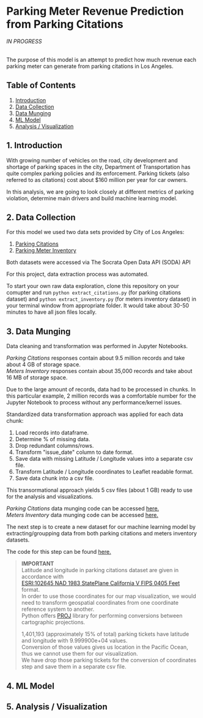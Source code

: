 # Parking Meter Revenue Prediction from Parking Citations 
*IN PROGRESS*


<br>
The purpose of this model is an attempt to predict how much revenue each parking meter can generate from parking citations in Los Angeles.
<br>

## Table of Contents
1. [Introduction](#intro)
2. [Data Collection](#dcollection)
3. [Data Munging](#dmunging)
4. [ML Model](#ml)
5. [Analysis / Visualization](#av)

<a name="intro"></a>
## 1. Introduction

<p>With growing number of vehicles on the road, city development and shortage of parking spaces in the city, Department of Transportation has quite complex parking policies and its enforcement. Parking tickets (also referred to as citations) cost about $160 million per year for car owners.</p>

<p>In this analysis, we are going to look closely at different metrics of parking violation, determine main drivers and build machine learning model.</p>



<a name="dcollection"></a>
## 2. Data Collection

<p>For this model we used two data sets provided by City of Los Angeles:</p>

1. [Parking Citations](https://data.lacity.org/A-Well-Run-City/Parking-Citations/wjz9-h9np)
2. [Parking Meter Inventory](https://data.lacity.org/A-Livable-and-Sustainable-City/Parking-Meter-Inventory/s49e-q6j2)

<p>Both datasets were accessed via The Socrata Open Data API (SODA) API</p>

<p>For this project, data extraction process was automated.</p>

To start your own raw data exploration, clone this repository on your comupter and run `python extract_citations.py` (for parking citations dataset) and `python extract_inventory.py` (for meters inventory dataset) in your terminal window from appropriate folder. It would take about 30-50 minutes to have all json files locally.



<a name="dmunging"></a>
## 3. Data Munging

<p>Data cleaning and transformation was performed in Jupyter Notebooks.</p>

*Parking Citations* responses contain about 9.5 million records and take about 4 GB of storage space.
<br>
*Meters Inventory* responses contain about 35,000 records and take about 16 MB of storage space.</p>

<p>Due to the large amount of records, data had to be processed in chunks. In this particular example, 2 million records was a comfortable number for the Jupyter Notebook to process without any performance/kernel issues.</p>
<p>Standardized data transformation approach was applied for each data chunk:</p>

1. Load records into dataframe.
2. Determine % of missing data.
3. Drop redundant columns/rows.
4. Transform "issue_date" column to date format.
5. Save data with missing Latitude / Longitude values into a separate csv file.
6. Transform Latitude / Longitude coordinates to Leaflet readable format.
7. Save data chunk into a csv file.

<p>This transormational approach yields 5 csv files (about 1 GB) ready to use for the analysis and visualizations.</p>

*Parking Citations* data munging code can be accessed [here.](https://github.com/aicentaur/los_angeles_parking_citations/blob/master/data_collection_munging/parking_citations/transform_citations.ipynb)
<br>
*Meters Inventory* data munging code can be accessed [here.](https://github.com/aicentaur/los_angeles_parking_citations/blob/master/data_collection_munging/meters_inventory/transform_inventory.ipynb)

<p>The next step is to create a new dataset for our machine learning model by extracting/groupping data from both parking citations and meters inventory datasets.</p>

The code for this step can be found [here.](https://github.com/aicentaur/los_angeles_parking_citations/blob/master/ml_model/ml_model_data_preparation.ipynb)
<br>

> **IMPORTANT** <br>
> Latitude and longitude in parking citations dataset are given in accordance with <br>[ESRI:102645 NAD 1983 StatePlane California V FIPS 0405 Feet](https://epsg.io/102645) format.
<br> In order to use those coordinates for our map visualization, we would need to transform geospatial coordinates from one coordinate reference system to another. <br>
Python offers [PROJ](https://proj.org/index.html) library for performing conversions between cartographic projections.
> <p>1,401,193 (approximately 15% of total) parking tickets have latitude and longitude with 9.999900e+04 values.<br>
> Conversion of those values gives us location in the Pacific Ocean, thus we cannot use them for our visualization.<br>
> We have drop those parking tickets for the conversion of coordinates step and save them in a separate csv file.</p>


<a name="ml"></a>
## 4. ML Model



<a name="av"></a>
## 5. Analysis / Visualization


